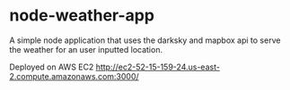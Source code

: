 # node-weather-app

A simple node application that uses the darksky and mapbox api to serve the weather for an user inputted location.

Deployed on AWS EC2
http://ec2-52-15-159-24.us-east-2.compute.amazonaws.com:3000/

